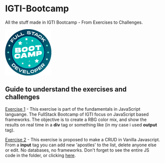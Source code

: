 # IGTI-Bootcamp
All the stuff made in IGTI Bootcamp - From Exercises to Challenges.

![IGTI BootCamp Logo](/logo.png)

## Guide to understand the exercises and challenges

[Exercise 1](/homework1/pratice1-igti.html) - This exercise is part of the fundamentals in JavaScript languange. The FullStack Bootcamp of IGTI focus on JavaScript based frameworks.
The objective is to create a RBG color mix, and show the results on real time in a **div** tag or something like (in my case i used **output** tag).

[Exercise 2](/homework2/index.html) - This exercise is proposed to make a CRUD in Vanilla Javascript. From a **input** tag you can add new 'apostles' to the list, delete anyone else or edit. No databases, no frameworks. Don't forget to see the entire JS code in the folder, or clicking [here](/homework2/index.js).
